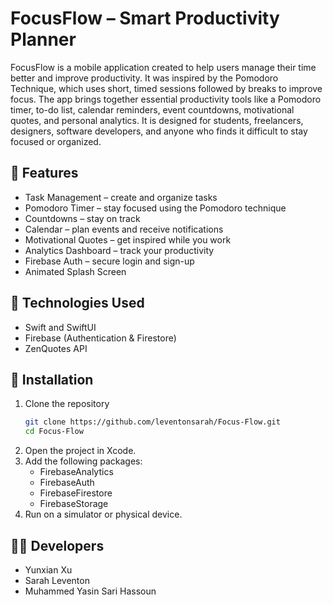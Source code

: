 # FocusFlow – Smart Productivity Planner

FocusFlow is a mobile application created to help users manage their time better and improve productivity. It was inspired by the Pomodoro Technique, which uses short, timed sessions followed by breaks to improve focus. The app brings together essential productivity tools like a Pomodoro timer, to-do list, calendar reminders, event countdowns, motivational quotes, and personal analytics. It is designed for students, freelancers, designers, software developers, and anyone who finds it difficult to stay focused or organized.

## 🚀 Features

- Task Management – create and organize tasks
- Pomodoro Timer – stay focused using the Pomodoro technique
- Countdowns – stay on track
- Calendar – plan events and receive notifications
- Motivational Quotes – get inspired while you work
- Analytics Dashboard – track your productivity
- Firebase Auth – secure login and sign-up
- Animated Splash Screen

## 🧰 Technologies Used

- Swift and SwiftUI
- Firebase (Authentication & Firestore)
- ZenQuotes API

## 📲 Installation

1. Clone the repository
   ```bash
   git clone https://github.com/leventonsarah/Focus-Flow.git
   cd Focus-Flow
   ```
2. Open the project in Xcode.
3. Add the following packages:
   - FirebaseAnalytics
   - FirebaseAuth
   - FirebaseFirestore
   - FirebaseStorage
4. Run on a simulator or physical device.

## 👩‍💻 Developers
- Yunxian Xu
- Sarah Leventon
- Muhammed Yasin Sari Hassoun
